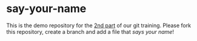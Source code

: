 # say-your-name

This is the demo repository for the [2nd part](https://github.com/climate-service-center/git-tutorial/blob/main/part_02/README.md) of our git training. Please fork this repository, create a branch and add a file that *says your name*!
